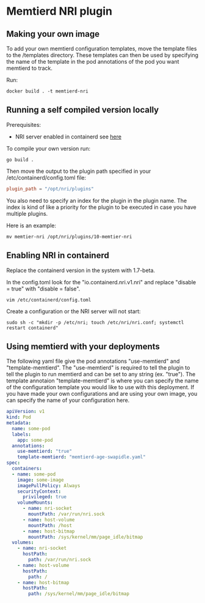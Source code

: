# Memtierd NRI plugin

## Making your own image

To add your own memtierd configuration templates, move the template files to the /templates directory. These templates can then be used by specifying the name of the template in the pod annotations of the pod you want memtierd to track.

Run:
```console
docker build . -t memtierd-nri
```

## Running a self compiled version locally

Prerequisites:
- NRI server enabled in containerd see [here](#enabling-nri-in-containerd)

To compile your own version run:
```console
go build .
```

Then move the output to the plugin path specified in your /etc/containerd/config.toml file:
```toml
plugin_path = "/opt/nri/plugins"
````

You also need to specify an index for the plugin in the plugin name. The index is kind of like a priority for the plugin to be executed in case you have multiple plugins.

Here is an example:
```console
mv memtier-nri /opt/nri/plugins/10-memtier-nri
```

## <a name="enabling-nri-in-containerd"></a> Enabling NRI in containerd

Replace the containerd version in the system with 1.7-beta.

In the config.toml look for the "io.containerd.nri.v1.nri" and replace "disable = true" with "disable = false".

```console
vim /etc/containerd/config.toml
```

Create a configuration or the NRI server will not start:
```console
sudo sh -c "mkdir -p /etc/nri; touch /etc/nri/nri.conf; systemctl restart containerd"
```

## Using memtierd with your deployments

The following yaml file give the pod annotations "use-memtierd" and "template-memtierd". The "use-memtierd" is required to tell the plugin to tell the plugin to run memtierd and can be set to any string (ex. "true"). The template annotaion "template-memtierd" is where you can specify the name of the configuration template you would like to use with this deployment. If you have made your own configurations and are using your own image, you can specify the name of your configuration here.

```yaml
apiVersion: v1
kind: Pod
metadata:
  name: some-pod
  labels:
    app: some-pod
  annotations:
    use-memtierd: "true"
    template-memtierd: "memtierd-age-swapidle.yaml"
spec:
  containers:
  - name: some-pod
    image: some-image
    imagePullPolicy: Always
    securityContext:
      privileged: true
    volumeMounts:
      - name: nri-socket
        mountPath: /var/run/nri.sock
      - name: host-volume
        mountPath: /host
      - name: host-bitmap
        mountPath: /sys/kernel/mm/page_idle/bitmap
  volumes:
    - name: nri-socket
      hostPath:
        path: /var/run/nri.sock
    - name: host-volume
      hostPath:
        path: /
    - name: host-bitmap
      hostPath:
        path: /sys/kernel/mm/page_idle/bitmap
```
